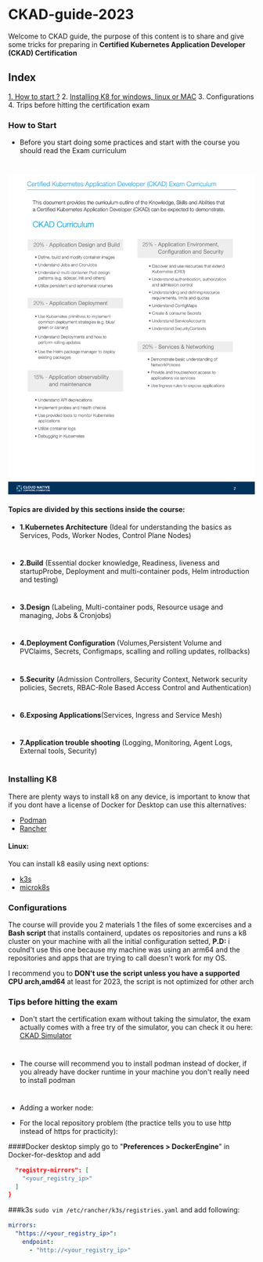 # CKAD-guide-2023

Welcome to CKAD guide, the purpose of this content is to share and give some tricks for preparing  in **Certified Kubernetes Application Developer (CKAD) Certification**

## Index

[1. How to start ?](#how-to-start)
2. [Installing K8 for windows, linux or MAC](#installing-k8)
3. Configurations
4. Trips before hitting the certification exam



### How to Start
* Before you start doing some practices and start with the course you should read the Exam curriculum
  #

![curriculum](./img/curriculum.png)

#### Topics are divided by this sections inside the course:
- **1.Kubernetes Architecture** (Ideal for understanding the basics as Services, Pods, Worker Nodes, Control Plane Nodes)
#
- **2.Build** (Essential docker knowledge, Readiness, liveness  and startupProbe, Deployment and multi-container pods, Helm introduction and testing)
#
- **3.Design** (Labeling, Multi-container pods, Resource usage and managing, Jobs & Cronjobs)
#
- **4.Deployment Configuration** (Volumes,Persistent Volume and PVClaims, Secrets, Configmaps, scalling and rolling updates, rollbacks)
#
- **5.Security** (Admission Controllers, Security Context, Network security policies, Secrets, RBAC-Role Based Access Control and Authentication)
#
- **6.Exposing Applications**(Services, Ingress and Service Mesh)
#
- **7.Application trouble shooting** (Logging, Monitoring, Agent Logs, External tools, Security)
#

### Installing K8
 There are plenty ways to install k8 on any device, is important to know that if you dont have a license of Docker for Desktop can use this alternatives:

  - [Podman](https://podman.io/getting-started/installation)
  - [Rancher](https://rancherdesktop.io/)

#### Linux:
 You can install k8 easily using next options:
 - [k3s](https://k3s.io/)
 - [microk8s](https://microk8s.io/)


### Configurations
The course will provide you 2 materials 1 the files of some excercises and a **Bash script** that installs containerd, updates os repositories and runs a k8 cluster on your machine with all the initial configuration setted,
**P.D:** i coulnd't use this one because my machine was using an arm64 and the repositories and apps that are trying to call doesn't work for my OS.

I recommend you to **DON't use the script unless you have a supported CPU arch,amd64** at least for 2023, the script is not optimized for other arch



### Tips before hitting the exam
- Don't start the certification exam without taking the simulator, the exam actually comes with a free try of the simulator, you can check it ou here: [CKAD Simulator](https://killer.sh/faq)
  #
- The course will recommend you to install podman instead of docker, if you already have docker runtime in your machine you don't really need to install podman
  #
- Adding a worker node:
  
- For the local repository problem (the practice tells you to use http instead of https for practicity):

####Docker desktop
 simply go to "**Preferences > DockerEngine**" in Docker-for-desktop and add

```json {
  "registry-mirrors": [
    "<your_registry_ip>"
  ]
}
```
###k3s
`sudo vim /etc/rancher/k3s/registries.yaml` and
add following:
```yaml
mirrors:
  "https://<your_registry_ip>":
    endpoint:
      - "http://<your_registry_ip>"
```
